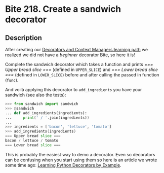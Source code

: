 # Bite 218. Create a sandwich decorator

## Description

After creating our [Decorators and Context Managers learning path](https://codechalleng.es/bites/paths/decorators-context) we realized we did not have a _beginner_ decorator Bite, so here it is!

Complete the sandwich decorator which takes a function and prints _=== Upper bread slice ===_ (defined in `UPPER_SLICE`) and _=== Lower bread slice ===_ (defined in `LOWER_SLICE`) before and after calling the passed in function (`func`).

And voilà applying this decorator to `add_ingredients` you have your sandwich (see also the tests):

```python
>>> from sandwich import sandwich
>>> @sandwich
... def add_ingredients(ingredients):
...     print(' / '.join(ingredients))
...
>>> ingredients = ['bacon', 'lettuce', 'tomato']
>>> add_ingredients(ingredients)
=== Upper bread slice ===
bacon / lettuce / tomato
=== Lower bread slice ===
```

This is probably the easiest way to demo a decorator. Even so decorators can be confusing when you start using them so here is an article we wrote some time ago: [Learning Python Decorators by Example](https://pybit.es/decorators-by-example.html).